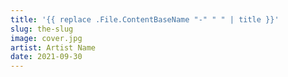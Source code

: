 ```yaml
---
title: '{{ replace .File.ContentBaseName "-" " " | title }}'
slug: the-slug
image: cover.jpg
artist: Artist Name
date: 2021-09-30
---
```

